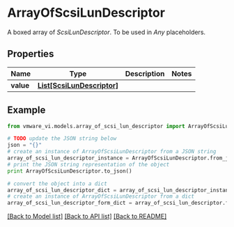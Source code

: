 # ArrayOfScsiLunDescriptor

A boxed array of *ScsiLunDescriptor*. To be used in *Any* placeholders. 

## Properties
Name | Type | Description | Notes
------------ | ------------- | ------------- | -------------
**value** | [**List[ScsiLunDescriptor]**](ScsiLunDescriptor.md) |  | 

## Example

```python
from vmware_vi.models.array_of_scsi_lun_descriptor import ArrayOfScsiLunDescriptor

# TODO update the JSON string below
json = "{}"
# create an instance of ArrayOfScsiLunDescriptor from a JSON string
array_of_scsi_lun_descriptor_instance = ArrayOfScsiLunDescriptor.from_json(json)
# print the JSON string representation of the object
print ArrayOfScsiLunDescriptor.to_json()

# convert the object into a dict
array_of_scsi_lun_descriptor_dict = array_of_scsi_lun_descriptor_instance.to_dict()
# create an instance of ArrayOfScsiLunDescriptor from a dict
array_of_scsi_lun_descriptor_form_dict = array_of_scsi_lun_descriptor.from_dict(array_of_scsi_lun_descriptor_dict)
```
[[Back to Model list]](../README.md#documentation-for-models) [[Back to API list]](../README.md#documentation-for-api-endpoints) [[Back to README]](../README.md)


